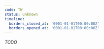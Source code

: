 ```yaml
---
code: TW
status: unknown
timeline:
  borders_closed_at: '0001-01-01T00:00:00Z'
  borders_opened_at: '0001-01-01T00:00:00Z'
---
```



_TODO_
